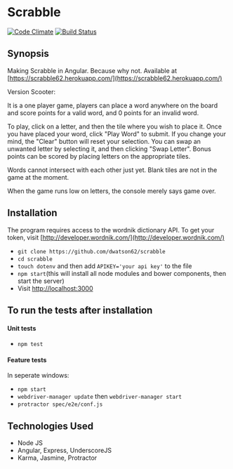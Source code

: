 Scrabble
=======================

[![Code Climate](https://codeclimate.com/github/dwatson62/scrabble/badges/gpa.svg)](https://codeclimate.com/github/dwatson62/scrabble) [![Build Status](https://travis-ci.org/dwatson62/scrabble.svg?branch=master)](https://travis-ci.org/dwatson62/scrabble)

## Synopsis

Making Scrabble in Angular. Because why not. Available at [https://scrabble62.herokuapp.com/](https://scrabble62.herokuapp.com/)

Version Scooter:

It is a one player game, players can place a word anywhere on the board and score points for a valid word, and 0 points for an invalid word.

To play, click on a letter, and then the tile where you wish to place it. Once you have placed your word, click "Play Word" to submit. If you change your mind, the "Clear" button will reset your selection. You can swap an unwanted letter by selecting it, and then clicking "Swap Letter". Bonus points can be scored by placing letters on the appropriate tiles.

Words cannot intersect with each other just yet. Blank tiles are not in the game at the moment.

When the game runs low on letters, the console merely says game over.

## Installation

The program requires access to the wordnik dictionary API. To get your token, visit [http://developer.wordnik.com/](http://developer.wordnik.com/)

- ``` git clone https://github.com/dwatson62/scrabble ```
- ``` cd scrabble ```
- ``` touch dotenv ``` and then add ``` APIKEY='your api key' ``` to the file
- ``` npm start ```(this will install all node modules and bower components, then start the server)
- Visit [http://localhost:3000](http://localhost:3000)

## To run the tests after installation

#### Unit tests

- ``` npm test ```

#### Feature tests

In seperate windows:

- ``` npm start ```
- ``` webdriver-manager update ``` then ``` webdriver-manager start ```
- ``` protractor spec/e2e/conf.js ```

## Technologies Used

- Node JS
- Angular, Express, UnderscoreJS
- Karma, Jasmine, Protractor

